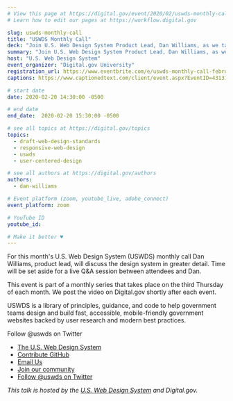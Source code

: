 ```yaml
---
# View this page at https://digital.gov/event/2020/02/uswds-monthly-call
# Learn how to edit our pages at https://workflow.digital.gov

slug: uswds-monthly-call
title: "USWDS Monthly Call"
deck: "Join U.S. Web Design System Product Lead, Dan Williams, as we talk about the design system and answer your questions."
summary: "Join U.S. Web Design System Product Lead, Dan Williams, as we discuss the USWDS and answer your questions."
host: "U.S. Web Design System"
event_organizer: "Digital.gov University"
registration_url: https://www.eventbrite.com/e/uswds-monthly-call-february-2020-registration-90040398255
captions: https://www.captionedtext.com/client/event.aspx?EventID=4313166&CustomerID=321

# start date
date: 2020-02-20 14:30:00 -0500

# end date
end_date:  2020-02-20 15:30:00 -0500

# see all topics at https://digital.gov/topics
topics:
  - draft-web-design-standards
  - responsive-web-design
  - uswds
  - user-centered-design

# see all authors at https://digital.gov/authors
authors:
  - dan-williams

# Event platform (zoom, youtube_live, adobe_connect)
event_platform: zoom

# YouTube ID
youtube_id:

# Make it better ♥
---
```


For this month's U.S. Web Design System (USWDS) monthly call Dan Williams, product lead, will discuss the design system in greater detail. Time will be set aside for a live Q&A session between attendees and Dan.

This event is part of a monthly series that takes place on the third Thursday of each month. We post the video on Digital.gov shortly after each event.

USWDS is a library of principles, guidance, and code to help government teams design and build fast, accessible, mobile-friendly government websites backed by user research and modern best practices.

Follow @uswds on Twitter
- [The U.S. Web Design System](https://designsystem.digital.gov/)
- [Contribute GitHub](https://github.com/uswds/uswds/issues)
- [Email Us](mailto:uswds@support.digitalgov.gov)
- [Join our community](https://digital.gov/communities/uswds/)
- [Follow @uswds on Twitter](https://twitter.com/uswds)

_This talk is hosted by the [U.S. Web Design System](https://designsystem.digital.gov/) and Digital.gov._
